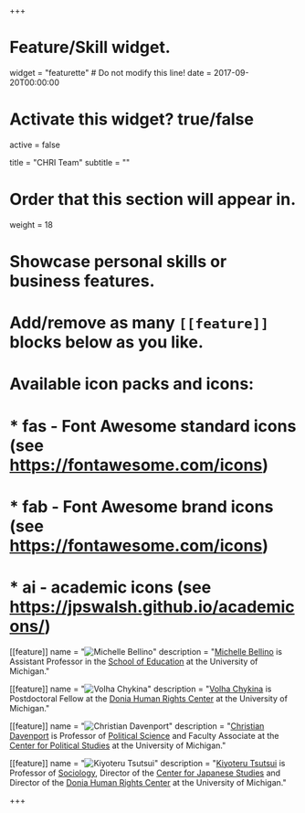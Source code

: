 +++
# Feature/Skill widget.
widget = "featurette"  # Do not modify this line!
date = 2017-09-20T00:00:00

# Activate this widget? true/false
active = false

title = "CHRI Team"
subtitle = ""

# Order that this section will appear in.
weight = 18

# Showcase personal skills or business features.
# 
# Add/remove as many `[[feature]]` blocks below as you like.
# 
# Available icon packs and icons:
# * fas - Font Awesome standard icons (see https://fontawesome.com/icons)
# * fab - Font Awesome brand icons (see https://fontawesome.com/icons)
# * ai - academic icons (see https://jpswalsh.github.io/academicons/)

  [[feature]]
  name = "![Michelle Bellino](https://hopeful-meninsky-348e1c.netlify.com/img/team/bellino.png)"
  description = "[Michelle Bellino](http://michellejbellino.com/) is Assistant Professor in the [School of Education](http://www.soe.umich.edu/) at the University of Michigan."

[[feature]]
  name = "![Volha Chykina](https://hopeful-meninsky-348e1c.netlify.com/img/team/chykina.jpg)"
  description = "[Volha Chykina](http://volhachykina.org) is Postdoctoral Fellow at the [Donia Human Rights Center](https://ii.umich.edu/humanrights) at the University of Michigan."

[[feature]]
  name = "![Christian Davenport](https://hopeful-meninsky-348e1c.netlify.com/img/team/davenport.png)"
  description = "[Christian Davenport](https://christiandavenportphd.weebly.com/) is Professor of [Political Science](https://lsa.umich.edu/polisci) and Faculty Associate at the [Center for Political Studies](https://www.isr.umich.edu/cps/) at the University of Michigan."

[[feature]]
  name = "![Kiyoteru Tsutsui](https://hopeful-meninsky-348e1c.netlify.com/img/team/tsutsui.png)"
  description = "[Kiyoteru Tsutsui](https://lsa.umich.edu/soc/people/faculty/tsutsui.html) is Professor of [Sociology](https://lsa.umich.edu/soc/), Director of the [Center for Japanese Studies](https://ii.umich.edu/cjs) and Director of the [Donia Human Rights Center](https://ii.umich.edu/humanrights) at the University of Michigan."
</div>

+++

